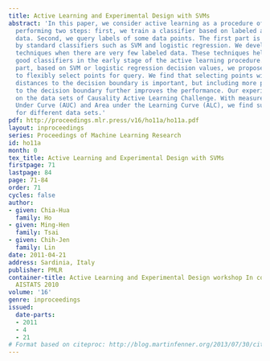 ```yaml
---
title: Active Learning and Experimental Design with SVMs
abstract: 'In this paper, we consider active learning as a procedure of iteratively
  performing two steps: first, we train a classifier based on labeled and unlabeled
  data. Second, we query labels of some data points. The first part is achieved mainly
  by standard classifiers such as SVM and logistic regression. We develop additional
  techniques when there are very few labeled data. These techniques help to obtain
  good classifiers in the early stage of the active learning procedure. In the second
  part, based on SVM or logistic regression decision values, we propose a framework
  to flexibly select points for query. We find that selecting points with various
  distances to the decision boundary is important, but including more points close
  to the decision boundary further improves the performance. Our experiments are conducted
  on the data sets of Causality Active Learning Challenge. With measurements of Area
  Under Curve (AUC) and Area under the Learning Curve (ALC), we find suitable methods
  for different data sets.'
pdf: http://proceedings.mlr.press/v16/ho11a/ho11a.pdf
layout: inproceedings
series: Proceedings of Machine Learning Research
id: ho11a
month: 0
tex_title: Active Learning and Experimental Design with SVMs
firstpage: 71
lastpage: 84
page: 71-84
order: 71
cycles: false
author:
- given: Chia-Hua
  family: Ho
- given: Ming-Hen
  family: Tsai
- given: Chih-Jen
  family: Lin
date: 2011-04-21
address: Sardinia, Italy
publisher: PMLR
container-title: Active Learning and Experimental Design workshop In conjunction with
  AISTATS 2010
volume: '16'
genre: inproceedings
issued:
  date-parts:
  - 2011
  - 4
  - 21
# Format based on citeproc: http://blog.martinfenner.org/2013/07/30/citeproc-yaml-for-bibliographies/
---
```


